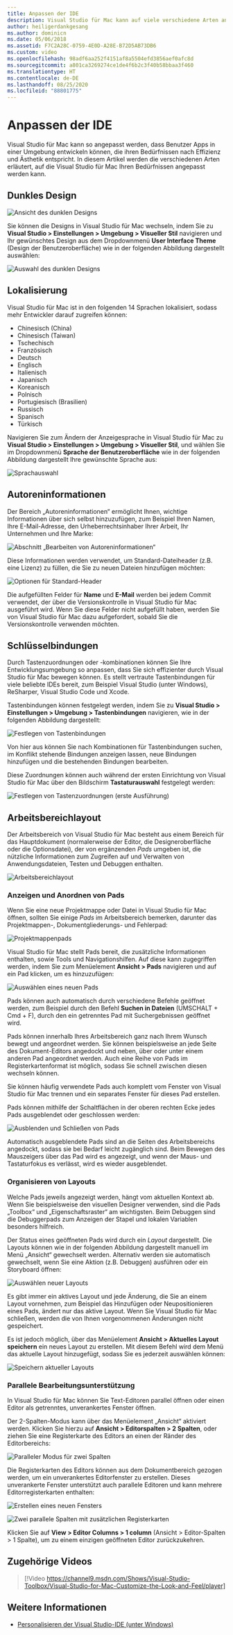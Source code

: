 ```yaml
---
title: Anpassen der IDE
description: Visual Studio für Mac kann auf viele verschiedene Arten angepasst werden, sodass Benutzer Apps in einer Umgebung entwickeln können, die ihren Bedürfnissen nach Effizienz und Ästhetik gerecht wird. In diesem Artikel werden die verschiedenen Arten erläutert, auf die Sie Visual Studio für Mac Ihren Bedürfnissen anpassen können.
author: heiligerdankgesang
ms.author: dominicn
ms.date: 05/06/2018
ms.assetid: F7C2A28C-0759-4E0D-A28E-B72D5AB73DB6
ms.custom: video
ms.openlocfilehash: 98adf6aa252f4151af8a5504efd3856aef0afc8d
ms.sourcegitcommit: a801ca3269274ce1de4f6b2c3f40b58bbaa3f460
ms.translationtype: HT
ms.contentlocale: de-DE
ms.lasthandoff: 08/25/2020
ms.locfileid: "88801775"
---
```

# <a name="customizing-the-ide"></a>Anpassen der IDE

Visual Studio für Mac kann so angepasst werden, dass Benutzer Apps in einer Umgebung entwickeln können, die ihren Bedürfnissen nach Effizienz und Ästhetik entspricht. In diesem Artikel werden die verschiedenen Arten erläutert, auf die Visual Studio für Mac Ihren Bedürfnissen angepasst werden kann.

## <a name="dark-theme"></a>Dunkles Design

![Ansicht des dunklen Designs](media/customizing-the-ide-image7a.png)

Sie können die Designs in Visual Studio für Mac wechseln, indem Sie zu **Visual Studio > Einstellungen > Umgebung > Visueller Stil** navigieren und Ihr gewünschtes Design aus dem Dropdownmenü **User Interface Theme** (Design der Benutzeroberfläche) wie in der folgenden Abbildung dargestellt auswählen:

![Auswahl des dunklen Designs](media/customizing-the-ide-image7b.png)

## <a name="localization"></a>Lokalisierung

Visual Studio für Mac ist in den folgenden 14 Sprachen lokalisiert, sodass mehr Entwickler darauf zugreifen können:

* Chinesisch (China)
* Chinesisch (Taiwan)
* Tschechisch
* Französisch
* Deutsch
* Englisch
* Italienisch
* Japanisch
* Koreanisch
* Polnisch
* Portugiesisch (Brasilien)
* Russisch
* Spanisch
* Türkisch

Navigieren Sie zum Ändern der Anzeigesprache in Visual Studio für Mac zu **Visual Studio > Einstellungen > Umgebung > Visueller Stil**, und wählen Sie im Dropdownmenü **Sprache der Benutzeroberfläche** wie in der folgenden Abbildung dargestellt Ihre gewünschte Sprache aus:

![Sprachauswahl](media/customizing-the-ide-image11a.png)

## <a name="author-information"></a>Autoreninformationen

Der Bereich „Autoreninformationen“ ermöglicht Ihnen, wichtige Informationen über sich selbst hinzuzufügen, zum Beispiel Ihren Namen, Ihre E-Mail-Adresse, den Urheberrechtsinhaber Ihrer Arbeit, Ihr Unternehmen und Ihre Marke:

![Abschnitt „Bearbeiten von Autoreninformationen“](media/customizing-the-ide-image9a.png)

Diese Informationen werden verwendet, um Standard-Dateiheader (z.B. eine Lizenz) zu füllen, die Sie zu neuen Dateien hinzufügen möchten:

![Optionen für Standard-Header](media/customizing-the-ide-image8a.png)

Die aufgefüllten Felder für **Name** und **E-Mail** werden bei jedem Commit verwendet, der über die Versionskontrolle in Visual Studio für Mac ausgeführt wird. Wenn Sie diese Felder nicht aufgefüllt haben, werden Sie von Visual Studio für Mac dazu aufgefordert, sobald Sie die Versionskontrolle verwenden möchten.

## <a name="key-bindings"></a>Schlüsselbindungen

Durch Tastenzuordnungen oder -kombinationen können Sie Ihre Entwicklungsumgebung so anpassen, dass Sie sich effizienter durch Visual Studio für Mac bewegen können. Es stellt vertraute Tastenbindungen für viele beliebte IDEs bereit, zum Beispiel Visual Studio (unter Windows), ReSharper, Visual Studio Code und Xcode.

Tastenbindungen können festgelegt werden, indem Sie zu **Visual Studio > Einstellungen > Umgebung > Tastenbindungen** navigieren, wie in der folgenden Abbildung dargestellt:

![Festlegen von Tastenbindungen](media/customizing-the-ide-image10a.png)

Von hier aus können Sie nach Kombinationen für Tastenbindungen suchen, im Konflikt stehende Bindungen anzeigen lassen, neue Bindungen hinzufügen und die bestehenden Bindungen bearbeiten.

Diese Zuordnungen können auch während der ersten Einrichtung von Visual Studio für Mac über den Bildschirm **Tastaturauswahl** festgelegt werden:

![Festlegen von Tastenzuordnungen (erste Ausführung)](media/ide-tour-2019-keyboard-shortcut.png)

## <a name="workspace-layout"></a>Arbeitsbereichlayout

Der Arbeitsbereich von Visual Studio für Mac besteht aus einem Bereich für das Hauptdokument (normalerweise der Editor, die Designeroberfläche oder die Optionsdatei), der von ergänzenden *Pads* umgeben ist, die nützliche Informationen zum Zugreifen auf und Verwalten von Anwendungsdateien, Testen und Debuggen enthalten.

 ![Arbeitsbereichlayout](media/customizing-the-ide-image1a.png)

### <a name="viewing-and-arranging-pads"></a>Anzeigen und Anordnen von Pads

Wenn Sie eine neue Projektmappe oder Datei in Visual Studio für Mac öffnen, sollten Sie einige *Pads* im Arbeitsbereich bemerken, darunter das Projektmappen-, Dokumentgliederungs- und Fehlerpad:

![Projektmappenpads](media/customizing-the-ide-image2a.png)

Visual Studio für Mac stellt Pads bereit, die zusätzliche Informationen enthalten, sowie Tools und Navigationshilfen. Auf diese kann zugegriffen werden, indem Sie zum Menüelement **Ansicht > Pads** navigieren und auf ein Pad klicken, um es hinzuzufügen:

![Auswählen eines neuen Pads](media/customizing-the-ide-image3a.png)

Pads können auch automatisch durch verschiedene Befehle geöffnet werden, zum Beispiel durch den Befehl **Suchen in Dateien** (UMSCHALT + Cmd + F), durch den ein getrenntes Pad mit Suchergebnissen geöffnet wird.

Pads können innerhalb Ihres Arbeitsbereich ganz nach Ihrem Wunsch bewegt und angeordnet werden. Sie können beispielsweise an jede Seite des Dokument-Editors angedockt und neben, über oder unter einem anderen Pad angeordnet werden. Auch eine Reihe von Pads im Registerkartenformat ist möglich, sodass Sie schnell zwischen diesen wechseln können.

Sie können häufig verwendete Pads auch komplett vom Fenster von Visual Studio für Mac trennen und ein separates Fenster für dieses Pad erstellen.

Pads können mithilfe der Schaltflächen in der oberen rechten Ecke jedes Pads ausgeblendet oder geschlossen werden:

![Ausblenden und Schließen von Pads](media/customizing-the-ide-image5a.png)

Automatisch ausgeblendete Pads sind an die Seiten des Arbeitsbereichs angedockt, sodass sie bei Bedarf leicht zugänglich sind. Beim Bewegen des Mauszeigers über das Pad wird es angezeigt, und wenn der Maus- und Tastaturfokus es verlässt, wird es wieder ausgeblendet.

### <a name="organizing-layouts"></a>Organisieren von Layouts

Welche Pads jeweils angezeigt werden, hängt vom aktuellen Kontext ab. Wenn Sie beispielsweise den visuellen Designer verwenden, sind die Pads „Toolbox“ und „Eigenschaftsraster“ am wichtigsten. Beim Debuggen sind die Debuggerpads zum Anzeigen der Stapel und lokalen Variablen besonders hilfreich.

Der Status eines geöffneten Pads wird durch ein *Layout* dargestellt. Die Layouts können wie in der folgenden Abbildung dargestellt manuell im Menü „Ansicht“ gewechselt werden. Alternativ werden sie automatisch gewechselt, wenn Sie eine Aktion (z.B. Debuggen) ausführen oder ein Storyboard öffnen:

![Auswählen neuer Layouts](media/customizing-the-ide-image6b.png)

Es gibt immer ein aktives Layout und jede Änderung, die Sie an einem Layout vornehmen, zum Beispiel das Hinzufügen oder Neupositionieren eines Pads, ändert nur das aktive Layout. Wenn Sie Visual Studio für Mac schließen, werden die von Ihnen vorgenommenen Änderungen nicht gespeichert.

Es ist jedoch möglich, über das Menüelement **Ansicht > Aktuelles Layout speichern** ein neues Layout zu erstellen. Mit diesem Befehl wird dem Menü das aktuelle Layout hinzugefügt, sodass Sie es jederzeit auswählen können:

![Speichern aktueller Layouts](media/customizing-the-ide-image6a.png)

### <a name="side-by-side-editing-support"></a>Parallele Bearbeitungsunterstützung

In Visual Studio für Mac können Sie Text-Editoren parallel öffnen oder einen Editor als getrenntes, unverankertes Fenster öffnen.

Der 2-Spalten-Modus kann über das Menüelement „Ansicht“ aktiviert werden. Klicken Sie hierzu auf **Ansicht > Editorspalten > 2 Spalten**, oder ziehen Sie eine Registerkarte des Editors an einen der Ränder des Editorbereichs:

![Paralleler Modus für zwei Spalten](media/customizing-the-ide-sbs.png)

Die Registerkarten des Editors können aus dem Dokumentbereich gezogen werden, um ein unverankertes Editorfenster zu erstellen. Dieses unverankerte Fenster unterstützt auch parallele Editoren und kann mehrere Editorregisterkarten enthalten:

![Erstellen eines neuen Fensters](media/customizing-the-ide-sbs1.png)

![Zwei parallele Spalten mit zusätzlichen Registerkarten](media/customizing-the-ide-sbs2.png)

Klicken Sie auf **View > Editor Columns > 1 column** (Ansicht > Editor-Spalten > 1 Spalte), um zu einem einzigen geöffneten Editor zurückzukehren.

## <a name="related-video"></a>Zugehörige Videos

> [!Video https://channel9.msdn.com/Shows/Visual-Studio-Toolbox/Visual-Studio-for-Mac-Customize-the-Look-and-Feel/player]

## <a name="see-also"></a>Weitere Informationen

- [Personalisieren der Visual Studio-IDE (unter Windows)](/visualstudio/ide/personalizing-the-visual-studio-ide)